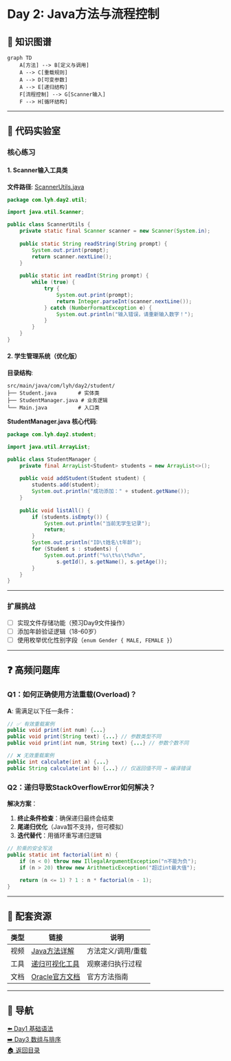 # Day 2: Java方法与流程控制

## 📌 知识图谱
```mermaid
graph TD
    A[方法] --> B[定义与调用]
    A --> C[重载规则]
    A --> D[可变参数]
    A --> E[递归结构]
    F[流程控制] --> G[Scanner输入]
    F --> H[循环结构]
```

---

## 🧩 代码实验室

### 核心练习

#### 1. Scanner输入工具类
**文件路径**: [ScannerUtils.java](../../../src/main/java/com/lyh/day2/util/ScannerUtils.java)
```java
package com.lyh.day2.util;

import java.util.Scanner;

public class ScannerUtils {
    private static final Scanner scanner = new Scanner(System.in);
    
    public static String readString(String prompt) {
        System.out.print(prompt);
        return scanner.nextLine();
    }
    
    public static int readInt(String prompt) {
        while (true) {
            try {
                System.out.print(prompt);
                return Integer.parseInt(scanner.nextLine());
            } catch (NumberFormatException e) {
                System.out.println("输入错误，请重新输入数字！");
            }
        }
    }
}
```

#### 2. 学生管理系统（优化版）
**目录结构**:
```
src/main/java/com/lyh/day2/student/
├── Student.java       # 实体类
├── StudentManager.java # 业务逻辑
└── Main.java          # 入口类
```

**StudentManager.java 核心代码**:
```java
package com.lyh.day2.student;

import java.util.ArrayList;

public class StudentManager {
    private final ArrayList<Student> students = new ArrayList<>();
    
    public void addStudent(Student student) {
        students.add(student);
        System.out.println("成功添加：" + student.getName());
    }
    
    public void listAll() {
        if (students.isEmpty()) {
            System.out.println("当前无学生记录");
            return;
        }
        System.out.println("ID\t姓名\t年龄");
        for (Student s : students) {
            System.out.printf("%s\t%s\t%d%n", 
                s.getId(), s.getName(), s.getAge());
        }
    }
}
```

---

### 扩展挑战
- [ ] 实现文件存储功能（预习Day9文件操作）
- [ ] 添加年龄验证逻辑（18-60岁）
- [ ] 使用枚举优化性别字段（`enum Gender { MALE, FEMALE }`）

---

## ❓ 高频问题库

### Q1：如何正确使用方法重载(Overload)？
**A**: 需满足以下任一条件：
```java
// ✅ 有效重载案例
public void print(int num) {...}
public void print(String text) {...} // 参数类型不同
public void print(int num, String text) {...} // 参数个数不同

// ❌ 无效重载案例
public int calculate(int a) {...}
public String calculate(int b) {...} // 仅返回值不同 → 编译错误
```

### Q2：递归导致StackOverflowError如何解决？
**解决方案**：
1. **终止条件检查**：确保递归最终会结束
2. **尾递归优化**（Java暂不支持，但可模拟）
3. **迭代替代**：用循环重写递归逻辑

```java
// 阶乘的安全写法
public static int factorial(int n) {
    if (n < 0) throw new IllegalArgumentException("n不能为负");
    if (n > 20) throw new ArithmeticException("超过int最大值");
    
    return (n <= 1) ? 1 : n * factorial(n - 1); 
}
```

---

## 📁 配套资源
| 类型 | 链接 | 说明 |
|------|------|------|
| 视频 | [Java方法详解](https://example.com/method) | 方法定义/调用/重载 |
| 工具 | [递归可视化工具](https://recursion.visualgo.net) | 观察递归执行过程 |
| 文档 | [Oracle官方文档](https://docs.oracle.com/javase/tutorial/java/javaOO/methods.html) | 官方方法指南 |

---

## 🧭 导航
[⬅️ Day1 基础语法](../day1.md)  
[➡️ Day3 数组与排序](../day3.md)  
[🏠 返回目录](../../README.md)

